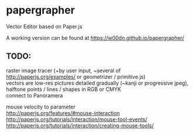 # papergrapher
Vector Editor based on Paper.js

A working version can be found at https://w00dn.github.io/papergrapher/

## TODO:
raster image tracer (+by user input, ~several of http://paperjs.org/examples/ or geometrizer / primitive.js)  
vectors are low-res pictures detailed gradually (~kanji or progressive jpeg), halftone points / lines / shapes in RGB or CMYK    
connect to Panoramera  
  
mouse velocity to parameter  
http://paperjs.org/features/#mouse-interaction  
http://paperjs.org/tutorials/interaction/mouse-tool-events/  
http://paperjs.org/tutorials/interaction/creating-mouse-tools/  
